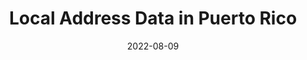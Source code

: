 ---
title: Local Address Data in Puerto Rico
permalink: /data/addressing/
class: datakit

sprint-name: Summer 2022 Sprints
problem-statement-name: Transforming Local Addressing Systems in Puerto Rico
date: 2022-08-09

lead: Datasets on geography, demography, and emergency response and preparedness in Puerto Rico

image: /assets/img/data-kits/pr-address.jpg
image-alt: 'An aerial shot of a neighboodhood'

---